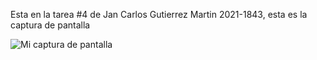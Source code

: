 Esta en la tarea #4 de Jan Carlos Gutierrez Martin 2021-1843, esta es la captura de pantalla

![Mi captura de pantalla](mirarea#4.png)

